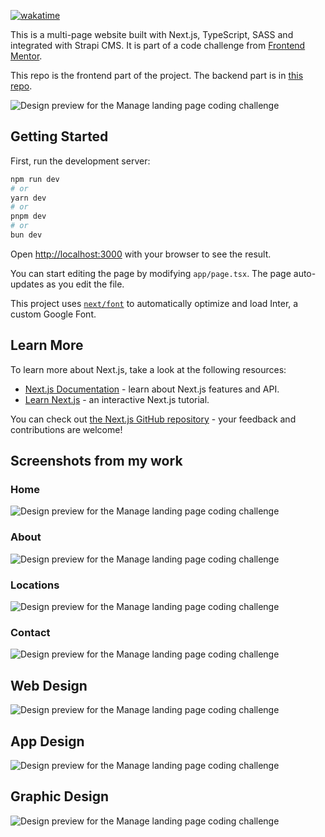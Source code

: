 [![wakatime](https://wakatime.com/badge/user/2cbd8003-b8b8-4565-92d7-ad9c23ff1846/project/153b6d55-e088-43d7-ac3c-b0562ba961d0.svg)](https://wakatime.com/badge/user/2cbd8003-b8b8-4565-92d7-ad9c23ff1846/project/153b6d55-e088-43d7-ac3c-b0562ba961d0)

This is a multi-page website built with Next.js, TypeScript, SASS and integrated with Strapi CMS. It is part of a code challenge from [Frontend Mentor](https://www.frontendmentor.io/challenges/designo-multipage-website-G48K6rfUT).

This repo is the frontend part of the project. The backend part is in [this repo](https://github.com/redfrogsss/designo-multipage-website-backend).

![Design preview for the Manage landing page coding challenge](./readme-img/01.png)

## Getting Started

First, run the development server:

```bash
npm run dev
# or
yarn dev
# or
pnpm dev
# or
bun dev
```

Open [http://localhost:3000](http://localhost:3000) with your browser to see the result.

You can start editing the page by modifying `app/page.tsx`. The page auto-updates as you edit the file.

This project uses [`next/font`](https://nextjs.org/docs/basic-features/font-optimization) to automatically optimize and load Inter, a custom Google Font.

## Learn More

To learn more about Next.js, take a look at the following resources:

- [Next.js Documentation](https://nextjs.org/docs) - learn about Next.js features and API.
- [Learn Next.js](https://nextjs.org/learn) - an interactive Next.js tutorial.

You can check out [the Next.js GitHub repository](https://github.com/vercel/next.js/) - your feedback and contributions are welcome!

## Screenshots from my work

### Home
![Design preview for the Manage landing page coding challenge](./readme-img/home.png)

### About
![Design preview for the Manage landing page coding challenge](./readme-img/about-us.png)

### Locations
![Design preview for the Manage landing page coding challenge](./readme-img/locations.png)

### Contact
![Design preview for the Manage landing page coding challenge](./readme-img/contact.png)

## Web Design
![Design preview for the Manage landing page coding challenge](./readme-img/web-design.png)

## App Design
![Design preview for the Manage landing page coding challenge](./readme-img/app-design.png)

## Graphic Design
![Design preview for the Manage landing page coding challenge](./readme-img/graphic-design.png)
